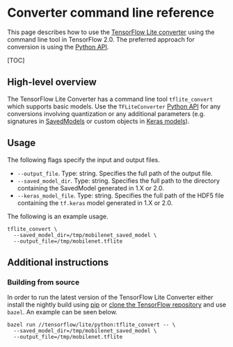 # Converter command line reference

This page describes how to use the [TensorFlow Lite converter](index.md) using
the command line tool in TensorFlow 2.0. The preferred approach for conversion
is using the [Python API](python_api.md).

[TOC]

## High-level overview

The TensorFlow Lite Converter has a command line tool `tflite_convert` which
supports basic models. Use the `TFLiteConverter` [Python API](python_api.md) for
any conversions involving quantization or any additional parameters (e.g.
signatures in [SavedModels](https://www.tensorflow.org/guide/saved_model) or custom objects in [Keras models](https://www.tensorflow.org/guide/keras/overview)).

## Usage

The following flags specify the input and output files.

*   `--output_file`. Type: string. Specifies the full path of the output file.
*   `--saved_model_dir`. Type: string. Specifies the full path to the directory
    containing the SavedModel generated in 1.X or 2.0.
*   `--keras_model_file`. Type: string. Specifies the full path of the HDF5 file
    containing the `tf.keras` model generated in 1.X or 2.0.

The following is an example usage.

```
tflite_convert \
  --saved_model_dir=/tmp/mobilenet_saved_model \
  --output_file=/tmp/mobilenet.tflite
```

## Additional instructions

### Building from source

In order to run the latest version of the TensorFlow Lite Converter either
install the nightly build using [pip](https://www.tensorflow.org/install/pip) or
[clone the TensorFlow repository](https://www.tensorflow.org/install/source) and
use `bazel`. An example can be seen below.

```
bazel run //tensorflow/lite/python:tflite_convert -- \
  --saved_model_dir=/tmp/mobilenet_saved_model \
  --output_file=/tmp/mobilenet.tflite
```
